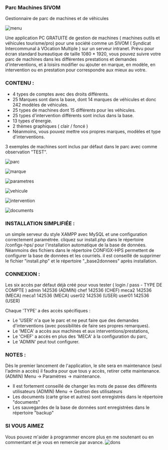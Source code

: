 
### **Parc Machines SIVOM**
Gestionnaire de parc de machines et de véhicules

![menu](https://github.com/user-attachments/assets/415e611a-68ef-47c1-a6c0-65d2c11c3ddc)

Une application PC GRATUITE de gestion de machines ( machines outils et véhicules tourisme/pro) pour une société comme un SIVOM ( Syndicat Intercommunal à VOcation Multiple ) sur un serveur intranet. Prévu pour écran standard bureautique de taille 1080 * 1920, vous pouvez suivre votre parc de machines dans les différentes prestations et demandes d'interventions, et à loisirs modifier ou ajouter en marque, en modèle, en intervention ou en prestation pour correspondre aux mieux au votre.

### **CONTENU :** 
 -  4 types de comptes avec des droits différents.
 -  25 Marques sont dans la base, dont 14 marques de véhicules et donc 242 modèles de véhicules.
 -  25 types de machines dont 15 différents pour les véhicules.
 -  25 types d'intervention différents sont inclus dans la base.
 -  13 types d'énergie.
 -  2 thèmes graphiques ( clair / foncé )
 -  Néanmoins, vous pouvez mettre vos propres marques, modèles et type d'interventions.
  
 3 exemples de machines sont inclus par défaut dans le parc avec comme observation "TEST".

![parc](https://github.com/user-attachments/assets/b2de4276-cc61-495b-b3a4-67e82b33860e)
 
![marque](https://github.com/user-attachments/assets/aa6762fd-7b68-4ba8-96ea-3922c1c48298)
 
![parametres](https://github.com/user-attachments/assets/e9c1937e-9817-4276-99d4-1c9abf4700ef)

![vehicule](https://github.com/user-attachments/assets/4eb6f648-82cc-463b-9d34-00e7bdc49e1a)

![intervention](https://github.com/user-attachments/assets/d515e650-85c6-467b-95e4-8008755598e3)

![documents](https://github.com/user-attachments/assets/4951f70f-74b5-4832-ae0d-39a119ee8faf)

### **INSTALLATION SIMPLIFIÉE :**
un simple serveur du style XAMPP avec MySQL et une configuration correctement paramétrée. cliquez sur install.php dans le répertoire /configx-hps/ pour l'installation automatique de la base de données. Néanmoins des fichiers dans le répertoire CONFIGX-HPS permettent de configurer la base de données et les courriels.  il est conseillé de supprimer le fichier "install.php" et le répertoire "_base2donnees" après installation.

### **CONNEXION :** 
Les six accès par défaut déjà créé pour vous tester ( login / pass   -  TYPE DE COMPTE )
 admin		142536  (ADMIN)
 chef		142536  (CHEF)
 meca2		142536  (MECA)
 meca1		142536  (MECA)
 user02		142536  (USER)
 user01		142536  (USER)

Chaque 'TYPE' a des accès spécifiques : 
- Le 'USER' n'a que le parc et ne peut faire que des demandes d'interventions (avec possibilités de faire ses propres remarques).
- Le 'MECA' a accès aux machines et aux interventions/prestations,
- Le 'CHEF' a accès en plus des 'MECA' à la configuration du parc,
- Le 'ADMIN' peut tout configurer. 


### **NOTES :**
Dès le premier lancement de l'application, le site sera en maintenance (seul l'admin a accès) il faudra pour que tous y accès, retirer cette maintenance. (ADMIN) Menu -> Paramètres -> maintenance.
  
 - Il est fortement conseillé de changer les mots de passe des différents utilisateurs  (ADMIN) Menu -> Gestion des utilisateurs 
 - Les documents (carte grise et autres) sont enregistrés dans le répertoire "documents"
 - Les sauvegardes de la base de données sont enregistrées dans le répertoire "backup"
 
 

###  **SI VOUS AIMEZ**
Vous pouvez m'aider à programmer encore plus en me soutenant ou en commentant et je vous en remercie par avance.
![dons](https://github.com/user-attachments/assets/6ad7e88e-37a8-4b16-b65a-187935cff127)

